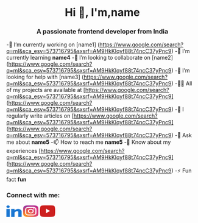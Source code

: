 
  <h1 align="center">Hi 👋, I'm,name</h1>
  <h3 align="center">A passionate frontend developer from India</h3>

-🔭 I’m currently working on [name1] (https://www.google.com/search?q=ml&sca_esv=573716795&sxsrf=AM9HkKlqyf88t74ncC37yPnc9)
-🌱 I’m currently learning **name4**
-👯 I’m looking to collaborate on [name2] (https://www.google.com/search?q=ml&sca_esv=573716795&sxsrf=AM9HkKlqyf88t74ncC37yPnc9)
-🤝 I’m looking for help with [name3] (https://www.google.com/search?q=ml&sca_esv=573716795&sxsrf=AM9HkKlqyf88t74ncC37yPnc9)
-👨‍💻 All of my projects are available at [https://www.google.com/search?q=ml&sca_esv=573716795&sxsrf=AM9HkKlqyf88t74ncC37yPnc9] (https://www.google.com/search?q=ml&sca_esv=573716795&sxsrf=AM9HkKlqyf88t74ncC37yPnc9)
-📝 I regularly write articles on [https://www.google.com/search?q=ml&sca_esv=573716795&sxsrf=AM9HkKlqyf88t74ncC37yPnc9] (https://www.google.com/search?q=ml&sca_esv=573716795&sxsrf=AM9HkKlqyf88t74ncC37yPnc9)
-💬 Ask me about **name5**
-📫 How to reach me **name5**
-📄 Know about my experiences [https://www.google.com/search?q=ml&sca_esv=573716795&sxsrf=AM9HkKlqyf88t74ncC37yPnc9] (https://www.google.com/search?q=ml&sca_esv=573716795&sxsrf=AM9HkKlqyf88t74ncC37yPnc9)
-⚡ Fun fact **fun**
<h3 align="left">Connect with me:</h3>
<p align="left">
<a href="https://linkedin.com/in/" target="blank"><img align="center" src="https://github.com/Prajith004/gh-profile-readme-generator/blob/main/images/linkedin.svg"  height="30" width="40" /></a>
<a href="https://instagram.com/sir.pj" target="blank"><img align="center" src="https://github.com/Prajith004/gh-profile-readme-generator/blob/main/images/instagram.svg"  height="30" width="40" /></a>
<a href="https://www.youtube.com/c/prajith" target="blank"><img align="center" src="https://github.com/Prajith004/gh-profile-readme-generator/blob/main/images/youtube.svg"  height="30" width="40" /></a>
</p>


